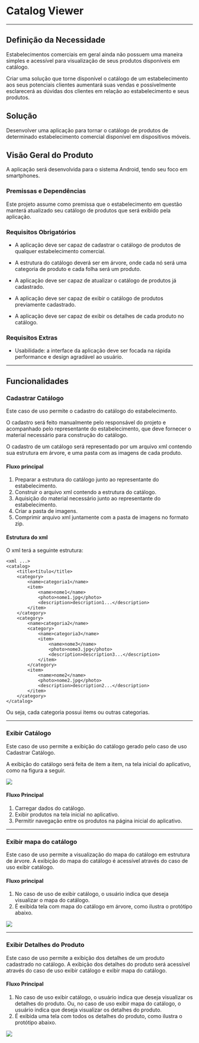# Catalog Viewer

---


## Definição da Necessidade
Estabelecimentos comerciais em geral ainda não possuem uma maneira simples e acessível para visualização de seus 
produtos disponíveis em catálogo.

Criar uma solução que torne disponível o catálogo de um estabelecimento aos seus potenciais clientes aumentará suas 
vendas e possivelmente esclarecerá as dúvidas dos clientes em relação ao estabelecimento e seus produtos.

## Solução
Desenvolver uma aplicação para tornar o catálogo de produtos de determinado estabelecimento comercial disponível em 
dispositivos móveis.

## Visão Geral do Produto

A aplicação será desenvolvida para o sistema Android, tendo seu foco em smartphones.

### Premissas e Dependências

Este projeto assume como premissa que o estabelecimento em questão manterá atualizado seu catálogo de produtos que será
exibido pela aplicação.

### Requisitos Obrigatórios
 
+ A aplicação deve ser capaz de cadastrar o catálogo de produtos de qualquer estabelecimento comercial.

+ A estrutura do catálogo deverá ser em árvore, onde cada nó será uma categoria de produto e cada folha será um produto.

+ A aplicação deve ser capaz de atualizar o catálogo de produtos já cadastrado.

+ A aplicação deve ser capaz de exibir o catálogo de produtos previamente cadastrado.

+ A aplicação deve ser capaz de exibir os detalhes de cada produto no catálogo.

### Requisitos Extras

+ Usabilidade: a interface da aplicação deve ser focada na rápida performance e design agradável ao usuário.

---

## Funcionalidades

### Cadastrar Catálogo

Este caso de uso permite o cadastro do catálogo do estabelecimento.

O cadastro será feito manualmente pelo responsável do projeto e acompanhado pelo representante do estabelecimento, que deve fornecer o material necessário para construção do catálogo.

O cadastro de um catálogo será representado por um arquivo xml contendo sua estrutura em árvore, e uma pasta com as imagens de cada produto.

#### Fluxo principal

1. Preparar a estrutura do catálogo junto ao representante do estabelecimento.
2. Construir o arquivo xml contendo a estrutura do catálogo.
3. Aquisição do material necessário junto ao representante do estabelecimento.
4. Criar a pasta de imagens.
5. Comprimir arquivo xml juntamente com a pasta de imagens no formato zip.

#### Estrutura do xml

O xml terá a seguinte estrutura:
	
	<xml ...>
	<catalog>
		<title>título</title>
		<category>
			<name>categoria1</name>
			<item>
				<name>nome1</name>
				<photo>nome1.jpg</photo>
				<description>description1...</description>
			</item>
		</category>
		<category>
			<name>categoria2</name>
			<category>
				<name>categoria3</name>
				<item>
					<name>nome3</name>
					<photo>nome3.jpg</photo>
					<description>description3...</description>
				</item>
			</category>
			<item>
				<name>nome2</name>
				<photo>nome2.jpg</photo>
				<description>description2...</description>
			</item>
		</category>
	</catalog>

Ou seja, cada categoria possui items ou outras categorias.

---

### Exibir Catálogo

Este caso de uso permite a exibição do catálogo gerado pelo caso de uso Cadastrar Catálogo.

A exibição do catálogo será feita de item a item, na tela inicial do aplicativo, como na figura a seguir.

![](home.png)

#### Fluxo Principal

1. Carregar dados do catálogo.
2. Exibir produtos na tela inicial no aplicativo.
3. Permitir navegação entre os produtos na página inicial do aplicativo.

---

### Exibir mapa do catálogo

Este caso de uso permite a visualização do mapa do catálogo em estrutura de árvore. A exibição do mapa do catálogo é acessível através do caso de uso exibir catálogo.

#### Fluxo principal

1. No caso de uso de exibir catálogo, o usuário indica que deseja visualizar o mapa do catálogo.
2. É exibida tela com mapa do catálogo em árvore, como ilustra o protótipo abaixo.

![](map.png)

---

### Exibir Detalhes do Produto

Este caso de uso permite a exibição dos detalhes de um produto cadastrado no catálogo. A exibição dos detalhes do produto será acessível através do caso de uso exibir catálogo e exibir mapa do catálogo.

#### Fluxo Principal

1. No caso de uso exibir catálogo, o usuário indica que deseja visualizar os detalhes do produto. Ou, no caso de uso exibir mapa do catálogo, o usuário indica que deseja visualizar os detalhes do produto.
2. É exibida uma tela com todos os detalhes do produto, como ilustra o protótipo abaixo.

![](details.png)
